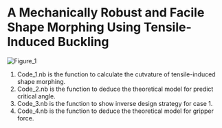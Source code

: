 # A Mechanically Robust and Facile Shape Morphing Using Tensile-Induced Buckling
![Figure_1](https://github.com/Morgansunmoon/Shape-morphing/assets/166150257/21cbb92d-aa30-4a00-9dad-98dea79b6de2)

1. Code_1.nb is the function to calculate the cutvature of  tensile-induced shape morphing.
2. Code_2.nb is the function to deduce the theoretical model for predict critical angle.
3. Code_3.nb is the function to show inverse design strategy for case 1.
4. Code_4.nb is the function to deduce the theoretical model for gripper force.
